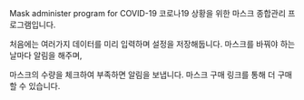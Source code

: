 Mask administer program for COVID-19
코로나19 상황을 위한 마스크 종합관리 프로그램입니다.

처음에는 여러가지 데이터를 미리 입력하며 설정을 저장해둡니다.
마스크를 바꿔야 하는 날마다 알림을 해주며,

마스크의 수량을 체크하여 부족하면 알림을 보냅니다.
마스크 구매 링크를 통해 더 구매할 수 있습니다.